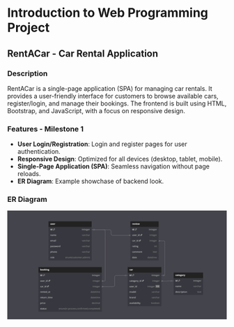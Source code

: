 # Introduction to Web Programming Project
## RentACar - Car Rental Application
### Description
RentACar is a single-page application (SPA) for managing car rentals. It provides a user-friendly interface for customers to browse available cars, register/login, and manage their bookings. The frontend is built using HTML, Bootstrap, and JavaScript, with a focus on responsive design.
### Features - Milestone 1
- **User Login/Registration**: Login and register pages for user authentication.
- **Responsive Design**: Optimized for all devices (desktop, tablet, mobile).
- **Single-Page Application (SPA)**: Seamless navigation without page reloads.
- **ER Diagram**: Example showchase of backend look.
### ER Diagram
![Entity-Relationship Diagram](img/ERDiagram.png)